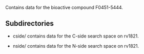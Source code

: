 Contains data for the bioactive compound F0451-5444.

## Subdirectories

- cside/ contains data for the C-side search space on rv1821.

- nside/ contains data for the N-side search space on rv1821.


